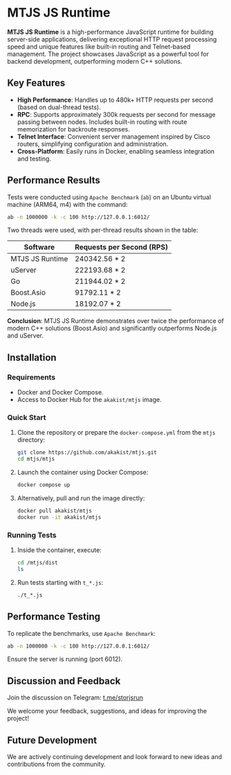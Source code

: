 
# MTJS JS Runtime

**MTJS JS Runtime** is a high-performance JavaScript runtime for building server-side applications, delivering exceptional HTTP request processing speed and unique features like built-in routing and Telnet-based management. The project showcases JavaScript as a powerful tool for backend development, outperforming modern C++ solutions.

## Key Features

- **High Performance**: Handles up to 480k+ HTTP requests per second (based on dual-thread tests).
- **RPC**: Supports approximately 300k requests per second for message passing between nodes. Includes built-in routing with route memorization for backroute responses.
- **Telnet Interface**: Convenient server management inspired by Cisco routers, simplifying configuration and administration.
- **Cross-Platform**: Easily runs in Docker, enabling seamless integration and testing.

## Performance Results

Tests were conducted using `Apache Benchmark` (`ab`) on an Ubuntu virtual machine (ARM64, m4) with the command:

```bash
ab -n 1000000 -k -c 100 http://127.0.0.1:6012/
```

Two threads were used, with per-thread results shown in the table:

| Software                | Requests per Second (RPS) |
|-------------------------|---------------------------|
| MTJS JS Runtime        | 240342.56 * 2             |
| uServer                 | 222193.68 * 2              |
| Go                      | 211944.02 * 2             |
| Boost.Asio              | 91792.11 * 2              |
| Node.js                 | 18192.07 * 2              |

**Conclusion**: MTJS JS Runtime demonstrates over twice the performance of modern C++ solutions (Boost.Asio) and significantly outperforms Node.js and uServer.

## Installation

### Requirements
- Docker and Docker Compose.
- Access to Docker Hub for the `akakist/mtjs` image.

### Quick Start
1. Clone the repository or prepare the `docker-compose.yml` from the `mtjs` directory:
   ```bash
   git clone https://github.com/akakist/mtjs.git
   cd mtjs/mtjs
   ```
2. Launch the container using Docker Compose:
   ```bash
   docker compose up
   ```
3. Alternatively, pull and run the image directly:
   ```bash
   docker pull akakist/mtjs
   docker run -it akakist/mtjs
   ```

### Running Tests
1. Inside the container, execute:
   ```bash
   cd /mtjs/dist
   ls
   ```
2. Run tests starting with `t_*.js`:
   ```bash
   ./t_*.js
   ```

## Performance Testing
To replicate the benchmarks, use `Apache Benchmark`:
```bash
ab -n 1000000 -k -c 100 http://127.0.0.1:6012/
```
Ensure the server is running (port 6012).

## Discussion and Feedback
Join the discussion on Telegram: [t.me/storjsrun](https://t.me/storjsrun)

We welcome your feedback, suggestions, and ideas for improving the project!

## Future Development
We are actively continuing development and look forward to new ideas and contributions from the community.

